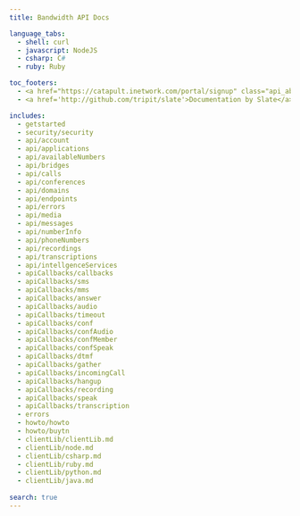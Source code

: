 ```yaml
---
title: Bandwidth API Docs

language_tabs:
  - shell: curl
  - javascript: NodeJS
  - csharp: C#
  - ruby: Ruby

toc_footers:
  - <a href="https://catapult.inetwork.com/portal/signup" class="api_ab_cta">Sign up for free</a>
  - <a href='http://github.com/tripit/slate'>Documentation by Slate</a>

includes:
  - getstarted
  - security/security
  - api/account
  - api/applications
  - api/availableNumbers
  - api/bridges
  - api/calls
  - api/conferences
  - api/domains
  - api/endpoints
  - api/errors
  - api/media
  - api/messages
  - api/numberInfo
  - api/phoneNumbers
  - api/recordings
  - api/transcriptions
  - api/intellgenceServices
  - apiCallbacks/callbacks
  - apiCallbacks/sms
  - apiCallbacks/mms
  - apiCallbacks/answer
  - apiCallbacks/audio
  - apiCallbacks/timeout
  - apiCallbacks/conf
  - apiCallbacks/confAudio
  - apiCallbacks/confMember
  - apiCallbacks/confSpeak
  - apiCallbacks/dtmf
  - apiCallbacks/gather
  - apiCallbacks/incomingCall
  - apiCallbacks/hangup
  - apiCallbacks/recording
  - apiCallbacks/speak
  - apiCallbacks/transcription
  - errors
  - howto/howto
  - howto/buytn
  - clientLib/clientLib.md
  - clientLib/node.md
  - clientLib/csharp.md
  - clientLib/ruby.md
  - clientLib/python.md
  - clientLib/java.md
  
search: true
---
```

